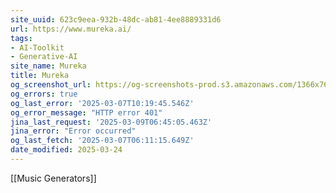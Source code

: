 ```yaml
---
site_uuid: 623c9eea-932b-48dc-ab81-4ee8889331d6
url: https://www.mureka.ai/
tags:
- AI-Toolkit
- Generative-AI
site_name: Mureka
title: Mureka
og_screenshot_url: https://og-screenshots-prod.s3.amazonaws.com/1366x768/80/false/a3153e764ffaeb7fefb51e9ac3803ec77f6f09ae0598be71decdd19e0f4e8557.jpeg
og_errors: true
og_last_error: '2025-03-07T10:19:45.546Z'
og_error_message: "HTTP error 401"
jina_last_request: '2025-03-09T06:45:05.463Z'
jina_error: "Error occurred"
og_last_fetch: '2025-03-07T06:11:15.649Z'
date_modified: 2025-03-24
---
```



[[Music Generators]]
